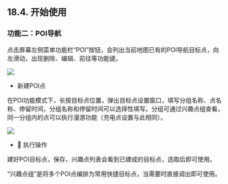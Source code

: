 ﻿## 18.4.	开始使用
### 功能二：POI导航
点击屏幕左侧菜单功能栏“POI”按钮，会列出当前地图已有的POI导航目标点，向左滑动，出现删除、编辑、前往等功能键。

<img src="https://imgconvert.csdnimg.cn/aHR0cHM6Ly9oYmltZy5odWFiYW5pbWcuY29tLzdmZDExYzRmMzE3MThkYTMzYTgyNzFlMWRjZTNhOTUzYzhkZTZiMmNlOGIyLWozWHA1NF9mdzY1OA?x-oss-process=image/format,png" align=center />

* 新建POI点

在POI功能模式下，长按目标点位置，弹出目标点设置窗口，填写分组名称、点名称、停留时间，分组名称和停留时间可以选择性填写。分组可通过兴趣点组查看，同一分组内的点可以执行漫游功能（充电点设置与此相同）。

<img src="https://imgconvert.csdnimg.cn/aHR0cHM6Ly9oYmltZy5odWFiYW5pbWcuY29tL2IxZmQ2NWNkMGNhYTc1NGFiYmIwN2M3NTdiOWE1MjI3ZDc5ZjllYWFmM2UxLUFJRDdYWF9mdzY1OA?x-oss-process=image/format,png" align=center />

* 	执行操作

建好POI目标点，保存，兴趣点列表会看到已建成的目标点，选取后即可使用。

“兴趣点组”是将多个POI点编排为常用快捷目标点，当需要时直接调出即可使用。